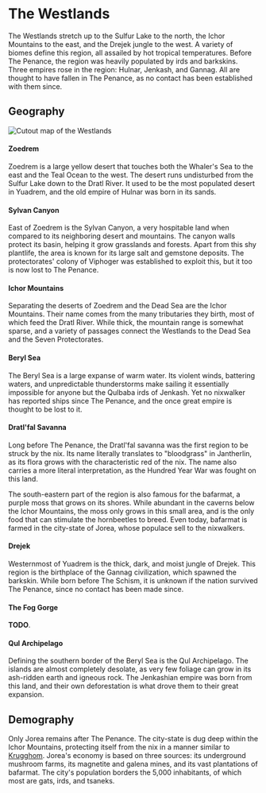 # The Westlands
<!-- INTRODUCTION ------------------------------------------------------------->
The Westlands stretch up to the Sulfur Lake to the north, the Ichor Mountains to the east, and the Drejek jungle to the west.
A variety of biomes define this region, all assailed by hot tropical temperatures.
Before The Penance<!-- TODO. Link. -->, the region was heavily populated by irds<!-- TODO. Link. --> and barkskins<!-- TODO. Link. -->.
Three empires rose in the region: Hulnar<!-- TODO. Link. -->, Jenkash<!-- TODO. Link. -->, and Gannag<!-- TODO. Link. -->.
All are thought to have fallen in The Penance, as no contact has been established with them since.

<!-- GEOGRAPHY ---------------------------------------------------------------->
## Geography
![Cutout map of the Westlands](img/westlands_v083.png)

#### Zoedrem
Zoedrem is a large yellow desert that touches both the Whaler's Sea to the east and the Teal Ocean to the west.
The desert runs undisturbed from the Sulfur Lake down to the Dratl River<!-- TODO. Add name to map. -->.
It used to be the most populated desert in Yuadrem, and the old empire of Hulnar was born in its sands.

#### Sylvan Canyon
East of Zoedrem is the Sylvan Canyon, a very hospitable land when compared to its neighboring desert and mountains.
The canyon walls protect its basin<!-- TODO. Is this the right word? -->, helping it grow grasslands and forests.
Apart from this shy plantlife, the area is known for its large salt and gemstone deposits.
The protectorates' colony of Viphoger was established to exploit this, but it too is now lost to The Penance.

#### Ichor Mountains
Separating the deserts of Zoedrem and the Dead Sea are the Ichor Mountains.
Their name comes from the many tributaries they birth, most of which feed the Dratl River.
While thick, the mountain range is somewhat sparse, and a variety of passages connect the Westlands to the Dead Sea and the Seven Protectorates<!-- TODO. Link. -->.

#### Beryl Sea
The Beryl Sea is a large expanse of warm water.
Its violent winds, battering waters, and unpredictable thunderstorms make sailing it essentially impossible for anyone but the Qulbaba irds<!--TODO. Link. --> of Jenkash.
Yet no nixwalker<!-- TODO. Link. --> has reported ships since The Penance, and the once great empire is thought to be lost to it.

#### Dratl'fal Savanna
Long before The Penance, the Dratl'fal savanna was the first region to be struck by the nix<!-- TODO. Link. -->.
Its name literally translates to "bloodgrass" in Jantherlin<!-- TODO. Link. -->, as its flora grows with the characteristic red of the nix.
The name also carries a more literal interpretation, as the Hundred Year War<!-- NOTE. Link? --> was fought on this land.

The south-eastern part of the region is also famous for the bafarmat, a purple moss that grows on its shores.
While abundant in the caverns below the Ichor Mountains, the moss only grows in this small area, and is the only food that can stimulate the hornbeetles<!-- TODO. Link. Hornbeetles are huge pack animals commonly used to move very large amounts of cargo --> to breed.
Even today, bafarmat is farmed in the city-state of Jorea<!-- TODO. Link. -->, whose populace sell to the nixwalkers.

#### Drejek
Westernmost of Yuadrem is the thick, dark, and moist jungle of Drejek.
This region is the birthplace of the Gannag civilization, which spawned the barkskin<!-- TODO. Link. -->.
While born before The Schism<!-- TODO. Link. -->, it is unknown if the nation survived The Penance, since no contact has been made since.

#### The Fog Gorge
**TODO**.
<!-- East to Drejek is the Fog Gorge, a well-forested canyon island ever enveloped in fog.
While primitive, the tribes of Gannag are far from free-living, and are bound by strong shackles to their superiors.
While naenks are used to this hierarchical system, many of the more intelligent tsaneks grow tired of it over time.
A hundred and fifty years ago, a group of tsaneks went as far as to establish their own independent tribe of Na'ane in the misty island, abandoning their brethren in favor of an unrestrained lifestyle.
Freely they carry on with their ceremonies and rituals, protected from their neighbors by mist and stone. -->

#### Qul Archipelago
Defining the southern border of the Beryl Sea is the Qul Archipelago.
The islands are almost completely desolate, as very few foliage can grow in its ash-ridden earth and igneous rock.
The Jenkashian empire was born from this land, and their own deforestation is what drove them to their great expansion.

<!-- DEMOGRAPHY --------------------------------------------------------------->
## Demography
Only Jorea remains after The Penance.
The city-state is dug deep within the Ichor Mountains, protecting itself from the nix in a manner similar to [Krugghom](../isolas/krugghom/index.md).
Jorea's economy is based on three sources: its underground mushroom farms, its magnetite and galena mines, and its vast plantations of bafarmat.
The city's population borders the 5,000 inhabitants, of which most are gats<!-- TODO. Link. -->, irds, and tsaneks.
